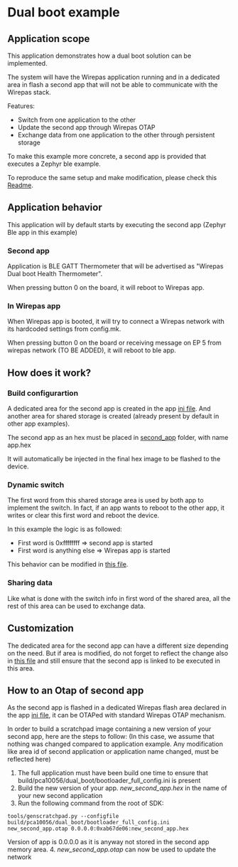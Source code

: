 # Dual boot example

## Application scope

This application demonstrates how a dual boot solution can be implemented.

The system will have the Wirepas application running and in a dedicated area
in flash a second app that will not be able to communicate with the Wirepas stack.

Features:
- Switch from one application to the other
- Update the second app through Wirepas OTAP
- Exchange data from one application to the other through persistent storage

To make this example more concrete, a second app
is provided that executes a Zephyr ble example.

To reproduce the same setup and make modification, please check this [Readme](second_app/zephyr_ble_app/Readme.md).

## Application behavior

This application will by default starts by executing the second app (Zephyr Ble app in this example)

### Second app

Application is BLE GATT Thermometer that will be advertised as "Wirepas Dual boot Health Thermometer".

When pressing button 0 on the board, it will reboot to Wirepas app.

### In Wirepas app

When Wirepas app is booted, it will try to connect a Wirepas network with its hardcoded settings from config.mk.

When pressing button 0 on the board or receiving message on EP 5 from wirepas network (TO BE ADDED), it will reboot to ble app.

## How does it work?

### Build configurartion
A dedicated area for the second app is created in the app [ini file](nrf52840_app.ini).
And another area for shared storage is created (already present by default in other app examples).

The second app as an hex must be placed in [second_app](second_app) folder, with name app.hex

It will automatically be injected in the final hex image to be flashed to the device.

### Dynamic switch
The first word from this shared storage area is used by both app to implement the switch.
In fact, if an app wants to reboot to the other app, it writes or clear this first word and reboot the device.

In this example the logic is as followed:
- First word is 0xffffffff => second app is started
- First word is anything else => Wirepas app is started

This behavior can be modified in [this file](bootloader/app_early_init.c).

### Sharing data
Like what is done with the switch info in first word of the shared area, all the rest of this area can be used to exchange data.

## Customization

The dedicated area for the second app can have a different size depending on the need.
But if area is modified, do not forget to reflect the change also in [this file](bootloader/app_early_init.c) and still ensure that the second app is linked to be executed in this area.

## How to an Otap of second app
As the second app is flashed in a dedicated Wirepas flash area declared in the app [ini file](nrf52840_app.ini), it can be OTAPed with standard Wirepas OTAP mechanism.

In order to build a scratchpad image containing a new version of your second app, here are the steps to follow:
(In this case, we assume that nothing was changed compared to application example. Any modification like area id of second application or application name changed, must be reflected here)

1. The full application must have been build one time to ensure that build/pca10056/dual_boot/bootloader_full_config.ini is present
2. Build the new version of your app. *new_second_app.hex* in the name of your new second application
3. Run the following command from the root of SDK:
```shell
tools/genscratchpad.py --configfile build/pca10056/dual_boot/bootloader_full_config.ini new_second_app.otap 0.0.0.0:0xab67de06:new_second_app.hex
```
Version of app is 0.0.0.0 as it is anyway not stored in the second app memory area.
4. *new_second_app.otap* can now be used to update the network

